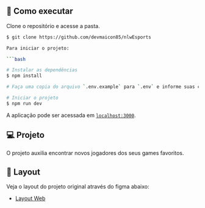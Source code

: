 ## 🚀 Como executar

Clone o repositório e acesse a pasta.

```bash
$ git clone https://github.com/devmaicon85/nlwEsports

Para iniciar o projeto:

```bash

# Instalar as dependências
$ npm install

# Faça uma copia do arquivo `.env.example` para `.env` e informe suas credenciais de banco de dados e login discord

# Iniciar o projeto
$ npm run dev

```


A aplicação pode ser acessada em [`localhost:3000`](http://localhost:3000).


## 💻 Projeto
O projeto auxilia encontrar novos jogadores dos seus games favoritos. 


## 🔖 Layout

Veja o layout do projeto original através do figma abaixo:

- [Layout Web](https://www.figma.com/community/file/1150897317533332617)